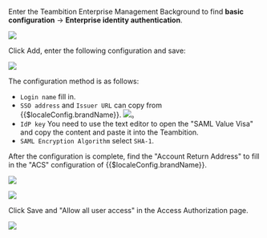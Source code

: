 <IntegrationDetailCard title="Configure Teambition">

Enter the Teambition Enterprise Management Background to find **basic configuration** -> **Enterprise identity authentication**.

![](~@imagesZhCn/integration/teambition/2-1.png)

Click Add, enter the following configuration and save:

![](~@imagesZhCn/integration/teambition/2-2.png)

The configuration method is as follows:

- `Login name` fill in.
- `SSO address` and `Issuer URL` can copy from {{$localeConfig.brandName}}.
  ![](~@imagesZhCn/integration/teambition/2-3.png)。
- `IdP key` You need to use the text editor to open the "SAML Value Visa" and copy the content and paste it into the Teambition.
- `SAML Encryption Algorithm` select `SHA-1`.

After the configuration is complete, find the "Account Return Address" to fill in the "ACS" configuration of {{$localeConfig.brandName}}.

![](~@imagesZhCn/integration/teambition/2-4.png)

![](~@imagesZhCn/integration/teambition/2-5.png)

Click Save and "Allow all user access" in the Access Authorization page.

![](~@imagesZhCn/integration/teambition/2-6.png)

</IntegrationDetailCard>

